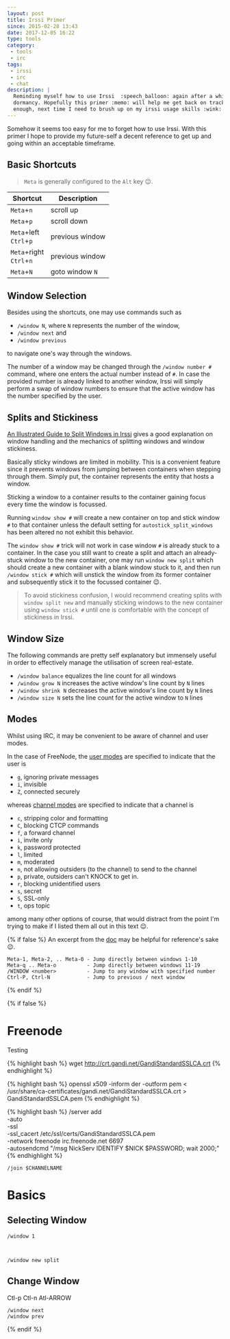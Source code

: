 ```yaml
---
layout: post
title: Irssi Primer
since: 2015-02-28 13:43
date: 2017-12-05 16:22
type: tools
category:
 - tools
 - irc
tags:
 - irssi
 - irc
 - chat
description: |
  Reminding myself how to use Irssi  :speech_balloon: again after a while of
  dormancy. Hopefully this primer :memo: will help me get back on track fast
  enough, next time I need to brush up on my irssi usage skills :wink:.
---
```

Somehow it seems too easy for me to forget how to use Irssi. With this primer
I hope to provide my future-self a decent reference to get up and going within
an acceptable timeframe.

## Basic Shortcuts

> `Meta` is generally configured to the `Alt` key :wink:.

|Shortcut|Description|
|--------|-----------|
|`Meta`+`n`|scroll up|
|`Meta`+`p`|scroll down|
|`Meta`+left<br/>`Ctrl`+`p`|previous window|
|`Meta`+right<br/>`Ctrl`+`n`|previous window|
|`Meta`+`N`|goto window `N`|

## Window Selection
Besides using the shortcuts, one may use commands such as

 - `/window N`, where `N` represents the number of the window,
 - `/window next` and
 - `/window previous`

to navigate one's way through the windows.

The number of a window may be changed through the `/window number #` command,
where one enters the actual number instead of `#`. In case the provided number
is already linked to another window, Irssi will simply perform a swap of
window numbers to ensure that the active window has the number specified by the
user.

## Splits and Stickiness

[An Illustrated Guide to Split Windows in Irssi][irssi-win-split] gives a good
explanation on window handling and the mechanics of splitting windows and
window stickiness.

<div class="element">
<script type="text/javascript" src="https://asciinema.org/a/GeTFKrw008VoF8IZxqJQXItsw.js" id="asciicast-GeTFKrw008VoF8IZxqJQXItsw" async></script>
</div>

Basically sticky windows are limited in mobility. This is a convenient feature
since it prevents windows from jumping between containers when stepping through
them. Simply put, the container represents the entity that hosts a window.

Sticking a window to a container results to the container gaining focus every
time the window is focussed.

Running `window show #` will create a new container on top and stick window `#`
to that container unless the default setting for `autostick_split_windows` has
been altered no not exhibit this behavior.

The `window show #` trick will not work in case window `#` is already stuck to
a container. In the case you still want to create a split and attach an
already-stuck window to the new container, one may run `window new split` which
should create a new container with a blank window stuck to it, and then run
`/window stick #` which will unstick the window from its former container and
subsequently stick it to the focussed container :wink:.

> To avoid stickiness confusion, I would recommend creating splits with
`window split new` and manually sticking windows to the new container using
`window stick #` until one is comfortable with the concept of stickiness in
Irssi.

[^hash]: Replace `#` for a valid window number :wink:

## Window Size

The following commands are pretty self explanatory but immensely useful in
order to effectively manage the utilisation of screen real-estate.

 - `/window balance` equalizes the line count for all windows
 - `/window grow N` increases the active window's line count by `N` lines
 - `/window shrink N` decreases the active window's line count by `N` lines
 - `/window size N` sets the line count for the active window to `N` lines

## Modes

Whilst using IRC, it may be convenient to be aware of channel and user modes.

In the case of FreeNode, the [user modes][freenode-usermodes] are specified to
indicate that the user is

 - `g`, ignoring private messages
 - `i`, invisible
 - `Z`, connected securely

whereas [channel modes][freenode-chanmodes] are specified to indicate that a
channel is

 - `c`, stripping color and formatting
 - `C`, blocking CTCP commands
 - `f`, a forward channel
 - `i`, invite only
 - `k`, password protected
 - `l`, limited
 - `m`, moderated
 - `n`, not allowing outsiders (to the channel) to send to the channel
 - `p`, private, outsiders can't KNOCK to get in.
 - `r`, blocking unidentified users
 - `s`, secret
 - `S`, SSL-only
 - `t`, ops topic

among many other options of course, that would distract from the point I'm trying
to make if I listed them all out in this text :wink:.

[freenode-usermodes]: https://freenode.net/kb/answer/usermodes
[freenode-chanmodes]: https://freenode.net/kb/answer/channelmodes
[irssi-win-split]: http://quadpoint.org/articles/irssisplit/

{% if false %}
An excerpt from the [doc][basic-ui-usage] may be helpful for reference's sake
:wink:.

```
Meta-1, Meta-2, .. Meta-0 - Jump directly between windows 1-10
Meta-q .. Meta-o          - Jump directly between windows 11-19
/WINDOW <number>          - Jump to any window with specified number
Ctrl-P, Ctrl-N            - Jump to previous / next window
```

{% endif %}

[basic-ui-usage]: https://irssi.org/documentation/startup/#basic-user-interface-usage
[split-win]: https://irssi.org/documentation/startup/#split-windows-and-window-items

{% if false %}
# Freenode

Testing

{% highlight bash %}
wget http://crt.gandi.net/GandiStandardSSLCA.crt
{% endhighlight %}

{% highlight bash %}
openssl x509 -inform der -outform pem < /usr/share/ca-certificates/gandi.net/GandiStandardSSLCA.crt > GandiStandardSSLCA.pem
{% endhighlight %}

{% highlight bash %}
/server add \
  -auto \
  -ssl \
  -ssl_cacert /etc/ssl/certs/GandiStandardSSLCA.pem \
  -network freenode irc.freenode.net 6697 \
  -autosendcmd "/msg NickServ IDENTIFY $NICK $PASSWORD; wait 2000;"
{% endhighlight %}


    /join $CHANNELNAME

# Basics

## Selecting Window

    /window 1



    /window new split

## Change Window 
Ctl-p Ctl-n Atl-ARROW 

    /window next
    /window prev
{% endif %}


[irssi-guide]: http://quadpoint.org/articles/irssi/
[irssi-arch]: https://wiki.archlinux.org/index.php/Irssi
[irssi-commands]: http://www.geekshed.net/commands/user/
[irssi-screen]: http://carina.org.uk/screenirssi.shtml#10
[irssi-window]: https://quadpoint.org/articles/irssi/#hilight-window
[irssi-ssl]: https://pthree.org/2010/01/31/freenode-ssl-and-sasl-authentication-with-irssi/
[irc-hidejoin]: http://wiki.xkcd.com/irc/Hide_join_part_messages

